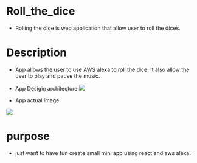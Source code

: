 # Roll_the_dice

  - Rolling the dice is web application that allow user to roll the dices.  
# Description

  - App allows the user to use AWS alexa to roll the dice. It also allow the user to play and pause the music.

  - App Desigin architecture
    <img src="https://viewer.diagrams.net/?highlight=0000ff&edit=_blank&layers=1&nav=1&title=Untitled%20Diagram.drawio#R1ZfLjpswFIafhuVUYEPCLJM0M7PoTY2qLCsHPGDVYGScAH36OsIO2CZNOoradDX2z%2BH4%2BDuXMB5cFe0zR1X%2BkaWYesBPWw%2B%2B9wAIwgDIP0el65UYRr2QcZIqo0HYkJ9Yib5S9yTFtWEoGKOCVKaYsLLEiTA0xDlrTLNXRs1TK5RhR9gkiLrqlqQiV7eI%2FEF%2FwSTL9cmBr54USBsroc5RypqRBNceXHHGRL8q2hWmR3iaS%2F%2Fe05mnp8A4LsU1L7wctnBHuh19QuGM7rvPh0%2BbB%2BXlgOheXfjb1w8qXtFpCE1OBN5UKDnuG5loDy5zUVC5C%2BQS1VWP%2FpW0WJ62dEPT52AucDuSVKjPmBVY8E6aqKfgUWFTdaOBN0MSgpnS8nECtIhU4rOT64GNXCg8f4AKOKiWKPnxsC7Te%2BA1N3GBCLq8gvkELy3enBd0eC22Gyms5IzwwIzKAJY7LleZOCH4twyj2IYI3kUuRhBNYNTizTGGDkYHFS7TxXHUyV1CUV2TRPKoBeLClUcIzxKr2Z4n%2BHJq5QkZFpenC06NGevyH9GNJnpaaxxTJMjBnMxTwNUJXxiRNxvSC6302qOiv7d6azxJbUd2nQSWox6M40hmA3Ujs%2BpoUP8mYLupZ8aEl4ve41BcJ6Zvr7f5HdYb%2BC%2FrDfhW%2BqA1I66tt1NAylEQW47O1NutSiJ2SmKd5Oz7guIW3cPchoHJJwQTHwvB1MeC3bg3m9qPf7%2BLLnYHvKvuCPUvpk4afOM0DuemIxhfN40vd4fcDp%2FnvfnwTw5c%2FwI%3D" />

  - App actual image
  
  <img src="https://user-images.githubusercontent.com/33853565/101845591-0e017900-3b1d-11eb-9988-959767d98313.png" />
  
# purpose

 - just want to have fun create small mini app using react and aws alexa.



 

